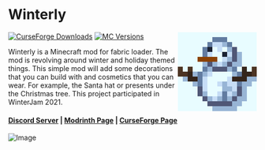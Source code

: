 # Winterly

<img align="right" width="160" src="src/main/resources/assets/winterly/icon.png">

[![CurseForge Downloads](https://cf.way2muchnoise.eu/full_winterly_downloads.svg)](https://curseforge.com/minecraft/mc-mods/winterly)
[![MC Versions](https://cf.way2muchnoise.eu/versions/winterly.svg)](https://curseforge.com/minecraft/mc-mods/winterly)

Winterly is a Minecraft mod for fabric loader. The mod is revolving around winter and holiday themed things. This simple mod will add some decorations that you can build with and cosmetics that you can wear. For example, the Santa hat or presents under the Christmas tree. This project participated in WinterJam 2021.

#### [Discord Server](https://discord.gg/DcemWeskeZ) | [Modrinth Page](https://modrinth.com/mod/winterly) | [CurseForge Page](https://curseforge.com/minecraft/mc-mods/winterly)

![Image](https://i.imgur.com/zRirSaD.png)